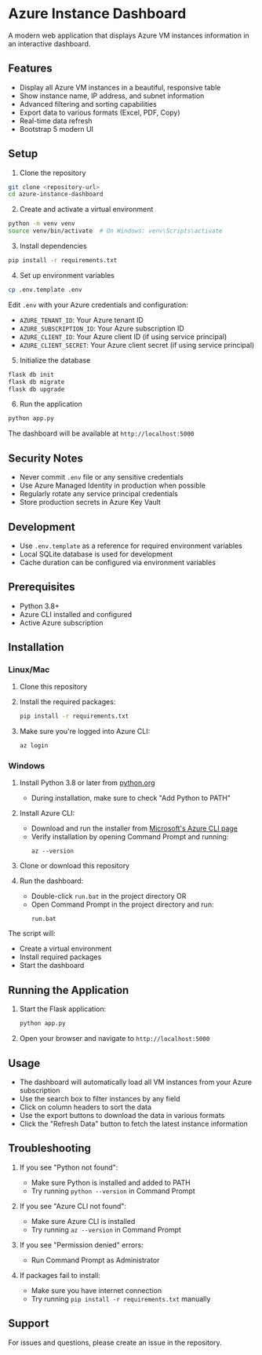 # Azure Instance Dashboard

A modern web application that displays Azure VM instances information in an interactive dashboard.

## Features

- Display all Azure VM instances in a beautiful, responsive table
- Show instance name, IP address, and subnet information
- Advanced filtering and sorting capabilities
- Export data to various formats (Excel, PDF, Copy)
- Real-time data refresh
- Bootstrap 5 modern UI

## Setup

1. Clone the repository
```bash
git clone <repository-url>
cd azure-instance-dashboard
```

2. Create and activate a virtual environment
```bash
python -m venv venv
source venv/bin/activate  # On Windows: venv\Scripts\activate
```

3. Install dependencies
```bash
pip install -r requirements.txt
```

4. Set up environment variables
```bash
cp .env.template .env
```
Edit `.env` with your Azure credentials and configuration:
- `AZURE_TENANT_ID`: Your Azure tenant ID
- `AZURE_SUBSCRIPTION_ID`: Your Azure subscription ID
- `AZURE_CLIENT_ID`: Your Azure client ID (if using service principal)
- `AZURE_CLIENT_SECRET`: Your Azure client secret (if using service principal)

5. Initialize the database
```bash
flask db init
flask db migrate
flask db upgrade
```

6. Run the application
```bash
python app.py
```

The dashboard will be available at `http://localhost:5000`

## Security Notes
- Never commit `.env` file or any sensitive credentials
- Use Azure Managed Identity in production when possible
- Regularly rotate any service principal credentials
- Store production secrets in Azure Key Vault

## Development
- Use `.env.template` as a reference for required environment variables
- Local SQLite database is used for development
- Cache duration can be configured via environment variables

## Prerequisites

- Python 3.8+
- Azure CLI installed and configured
- Active Azure subscription

## Installation

### Linux/Mac

1. Clone this repository
2. Install the required packages:
   ```bash
   pip install -r requirements.txt
   ```

3. Make sure you're logged into Azure CLI:
   ```bash
   az login
   ```

### Windows

1. Install Python 3.8 or later from [python.org](https://www.python.org/downloads/)
   - During installation, make sure to check "Add Python to PATH"

2. Install Azure CLI:
   - Download and run the installer from [Microsoft's Azure CLI page](https://docs.microsoft.com/en-us/cli/azure/install-azure-cli-windows)
   - Verify installation by opening Command Prompt and running:
     ```
     az --version
     ```

3. Clone or download this repository

4. Run the dashboard:
   - Double-click `run.bat` in the project directory
   OR
   - Open Command Prompt in the project directory and run:
     ```
     run.bat
     ```

The script will:
- Create a virtual environment
- Install required packages
- Start the dashboard

## Running the Application

1. Start the Flask application:
   ```bash
   python app.py
   ```

2. Open your browser and navigate to `http://localhost:5000`

## Usage

- The dashboard will automatically load all VM instances from your Azure subscription
- Use the search box to filter instances by any field
- Click on column headers to sort the data
- Use the export buttons to download the data in various formats
- Click the "Refresh Data" button to fetch the latest instance information

## Troubleshooting

1. If you see "Python not found":
   - Make sure Python is installed and added to PATH
   - Try running `python --version` in Command Prompt

2. If you see "Azure CLI not found":
   - Make sure Azure CLI is installed
   - Try running `az --version` in Command Prompt

3. If you see "Permission denied" errors:
   - Run Command Prompt as Administrator

4. If packages fail to install:
   - Make sure you have internet connection
   - Try running `pip install -r requirements.txt` manually

## Support

For issues and questions, please create an issue in the repository.
